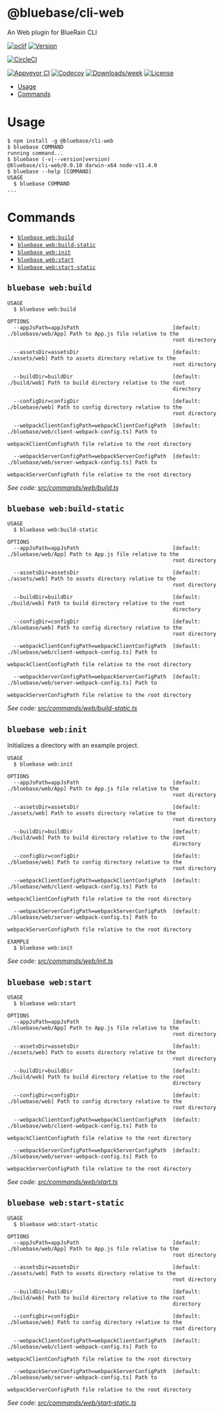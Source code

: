 @bluebase/cli-web
===============================

An Web plugin for BlueRain CLI

[![oclif](https://img.shields.io/badge/cli-oclif-brightgreen.svg)](https://oclif.io)
[![Version](https://img.shields.io/npm/v/@bluebase/cli-web.svg)](https://npmjs.org/package/@bluebase/cli-web)

[![CircleCI](https://circleci.com/gh/BlueBaseJS/cli/tree/master.svg?style=shield)](https://circleci.com/gh/BlueBaseJS/cli/tree/master)

[![Appveyor CI](https://ci.appveyor.com/api/projects/status/github/BlueBaseJS/cli?branch=master&svg=true)](https://ci.appveyor.com/project/BlueBaseJS/cli/branch/master)
[![Codecov](https://codecov.io/gh/BlueBaseJS/cli/branch/master/graph/badge.svg)](https://codecov.io/gh/BlueBaseJS/cli)
[![Downloads/week](https://img.shields.io/npm/dw/@bluebase/cli-web.svg)](https://npmjs.org/package/@bluebase/cli-web)
[![License](https://img.shields.io/npm/l/@bluebase/cli-web.svg)](https://github.com/BlueBaseJS/cli/blob/master/package.json)

<!-- toc -->
* [Usage](#usage)
* [Commands](#commands)
<!-- tocstop -->
# Usage
<!-- usage -->
```sh-session
$ npm install -g @bluebase/cli-web
$ bluebase COMMAND
running command...
$ bluebase (-v|--version|version)
@bluebase/cli-web/0.0.10 darwin-x64 node-v11.4.0
$ bluebase --help [COMMAND]
USAGE
  $ bluebase COMMAND
...
```
<!-- usagestop -->
# Commands
<!-- commands -->
* [`bluebase web:build`](#bluebase-webbuild)
* [`bluebase web:build-static`](#bluebase-webbuild-static)
* [`bluebase web:init`](#bluebase-webinit)
* [`bluebase web:start`](#bluebase-webstart)
* [`bluebase web:start-static`](#bluebase-webstart-static)

## `bluebase web:build`

```
USAGE
  $ bluebase web:build

OPTIONS
  --appJsPath=appJsPath                              [default: ./bluebase/web/App] Path to App.js file relative to the
                                                     root directory

  --assetsDir=assetsDir                              [default: ./assets/web] Path to assets directory relative to the
                                                     root directory

  --buildDir=buildDir                                [default: ./build/web] Path to build directory relative to the root
                                                     directory

  --configDir=configDir                              [default: ./bluebase/web] Path to config directory relative to the
                                                     root directory

  --webpackClientConfigPath=webpackClientConfigPath  [default: ./bluebase/web/client-webpack-config.ts] Path to
                                                     webpackClientConfigPath file relative to the root directory

  --webpackServerConfigPath=webpackServerConfigPath  [default: ./bluebase/web/server-webpack-config.ts] Path to
                                                     webpackServerConfigPath file relative to the root directory
```

_See code: [src/commands/web/build.ts](https://github.com/BlueBaseJS/cli/blob/v0.0.10/src/commands/web/build.ts)_

## `bluebase web:build-static`

```
USAGE
  $ bluebase web:build-static

OPTIONS
  --appJsPath=appJsPath                              [default: ./bluebase/web/App] Path to App.js file relative to the
                                                     root directory

  --assetsDir=assetsDir                              [default: ./assets/web] Path to assets directory relative to the
                                                     root directory

  --buildDir=buildDir                                [default: ./build/web] Path to build directory relative to the root
                                                     directory

  --configDir=configDir                              [default: ./bluebase/web] Path to config directory relative to the
                                                     root directory

  --webpackClientConfigPath=webpackClientConfigPath  [default: ./bluebase/web/client-webpack-config.ts] Path to
                                                     webpackClientConfigPath file relative to the root directory

  --webpackServerConfigPath=webpackServerConfigPath  [default: ./bluebase/web/server-webpack-config.ts] Path to
                                                     webpackServerConfigPath file relative to the root directory
```

_See code: [src/commands/web/build-static.ts](https://github.com/BlueBaseJS/cli/blob/v0.0.10/src/commands/web/build-static.ts)_

## `bluebase web:init`

Initializes a directory with an example project.

```
USAGE
  $ bluebase web:init

OPTIONS
  --appJsPath=appJsPath                              [default: ./bluebase/web/App] Path to App.js file relative to the
                                                     root directory

  --assetsDir=assetsDir                              [default: ./assets/web] Path to assets directory relative to the
                                                     root directory

  --buildDir=buildDir                                [default: ./build/web] Path to build directory relative to the root
                                                     directory

  --configDir=configDir                              [default: ./bluebase/web] Path to config directory relative to the
                                                     root directory

  --webpackClientConfigPath=webpackClientConfigPath  [default: ./bluebase/web/client-webpack-config.ts] Path to
                                                     webpackClientConfigPath file relative to the root directory

  --webpackServerConfigPath=webpackServerConfigPath  [default: ./bluebase/web/server-webpack-config.ts] Path to
                                                     webpackServerConfigPath file relative to the root directory

EXAMPLE
  $ bluebase web:init
```

_See code: [src/commands/web/init.ts](https://github.com/BlueBaseJS/cli/blob/v0.0.10/src/commands/web/init.ts)_

## `bluebase web:start`

```
USAGE
  $ bluebase web:start

OPTIONS
  --appJsPath=appJsPath                              [default: ./bluebase/web/App] Path to App.js file relative to the
                                                     root directory

  --assetsDir=assetsDir                              [default: ./assets/web] Path to assets directory relative to the
                                                     root directory

  --buildDir=buildDir                                [default: ./build/web] Path to build directory relative to the root
                                                     directory

  --configDir=configDir                              [default: ./bluebase/web] Path to config directory relative to the
                                                     root directory

  --webpackClientConfigPath=webpackClientConfigPath  [default: ./bluebase/web/client-webpack-config.ts] Path to
                                                     webpackClientConfigPath file relative to the root directory

  --webpackServerConfigPath=webpackServerConfigPath  [default: ./bluebase/web/server-webpack-config.ts] Path to
                                                     webpackServerConfigPath file relative to the root directory
```

_See code: [src/commands/web/start.ts](https://github.com/BlueBaseJS/cli/blob/v0.0.10/src/commands/web/start.ts)_

## `bluebase web:start-static`

```
USAGE
  $ bluebase web:start-static

OPTIONS
  --appJsPath=appJsPath                              [default: ./bluebase/web/App] Path to App.js file relative to the
                                                     root directory

  --assetsDir=assetsDir                              [default: ./assets/web] Path to assets directory relative to the
                                                     root directory

  --buildDir=buildDir                                [default: ./build/web] Path to build directory relative to the root
                                                     directory

  --configDir=configDir                              [default: ./bluebase/web] Path to config directory relative to the
                                                     root directory

  --webpackClientConfigPath=webpackClientConfigPath  [default: ./bluebase/web/client-webpack-config.ts] Path to
                                                     webpackClientConfigPath file relative to the root directory

  --webpackServerConfigPath=webpackServerConfigPath  [default: ./bluebase/web/server-webpack-config.ts] Path to
                                                     webpackServerConfigPath file relative to the root directory
```

_See code: [src/commands/web/start-static.ts](https://github.com/BlueBaseJS/cli/blob/v0.0.10/src/commands/web/start-static.ts)_
<!-- commandsstop -->
